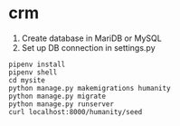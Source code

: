 # crm

1. Create database in MariDB or MySQL
2. Set up DB connection in settings.py

```
pipenv install
pipenv shell
cd mysite
python manage.py makemigrations humanity
python manage.py migrate
python manage.py runserver
curl localhost:8000/humanity/seed
```
